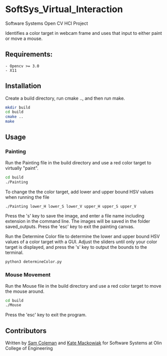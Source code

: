 # SoftSys_Virtual_Interaction
Software Systems Open CV HCI Project

Identifies a color target in webcam frame and uses that input to either paint or move a mouse.  

## Requirements: 
    - Opencv >= 3.0 
    - X11

## Installation

Create a build directory, run cmake .., and then run make.

```bash
mkdir build
cd build
cmake ..
make
```

## Usage

### Painting

Run the Painting file in the build directory and use a red color target to virtually "paint".

```bash
cd build
./Painting
```

To change the the color target, add lower and upper bound HSV values when running the file
```bash
./Painting lower_H lower_S lower_V upper_H upper_S upper_V
```

Press the 's' key to save the image, and enter a file name including extension in the command line. The images will be saved in the folder saved_outputs.
Press the 'esc' key to exit the painting canvas. 

Run the Determine Color file to determine the lower and upper bound HSV values of a color target with a GUI. Adjust the sliders until only your color target is displayed, and press the 's' key to output the bounds to the terminal.
```bash
python3 determineColor.py
```

### Mouse Movement

Run the Mouse file in the build directory and use a red color target to move the mouse around.

```bash
cd build
./Mouse
```

Press the 'esc' key to exit the program. 

## Contributors

Written by [Sam Coleman](https://github.com/sam-coleman) and [Kate Mackowiak](https://kviiim.github.io/) for Software Systems at Olin College of Engineering 
